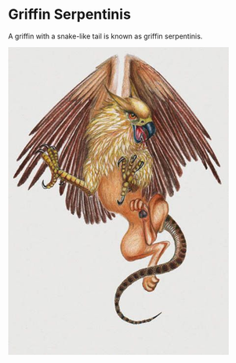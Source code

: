 # Griffin Serpentinis

A griffin with a snake-like tail is known as griffin serpentinis.

<img src="./Griffin%20image%205.jpg" alt="A Griffin With a Snake-Like Tail">
